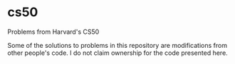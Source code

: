 # cs50
Problems from Harvard's CS50

Some of the solutions to problems in this repository are modifications from other people's code. I do not claim ownership for the code presented here.
